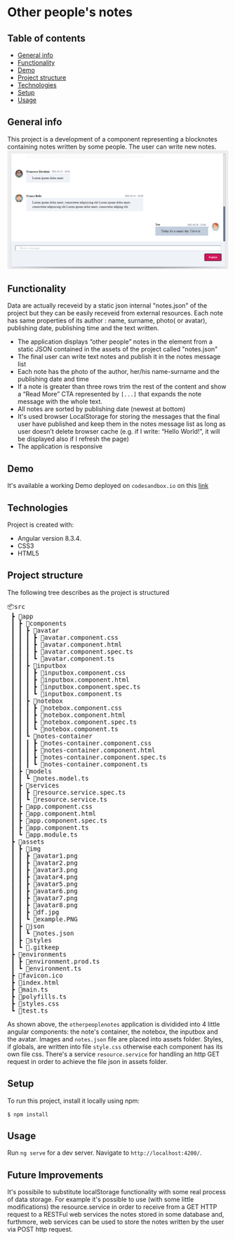 # Other people's notes

## Table of contents
* [General info](#general-info)
* [Functionality](#functionality)
* [Demo](#demo)
* [Project structure](#project-structure)
* [Technologies](#technologies)
* [Setup](#setup)
* [Usage](#usage)


## General info
This project is a development of a component representing a blocknotes containing notes written by some people. The user can write new notes.
<img src="https://github.com/franke92/otherpeoplesnotes/blob/main/src/assets/img/example.PNG" alt="example" />

## Functionality

Data are actually receveid by a static json internal "notes.json" of the project but they can be easily receveid from external resources.
Each note has same properties of its author : name, surname, photo( or avatar), publishing date, publishing time and the text written.



-  The application displays “other people” notes in the element from a static JSON contained in the assets of the project called "notes.json"
-  The final user can write text notes and publish it in the notes message list
-  Each note has the photo of the author, her/his name-surname and the publishing date and time
-  If a note is greater than three rows trim the rest of the content and show a “Read More” CTA  represented by `[...]` that expands the note message with the whole text.
-  All notes are sorted by publishing date (newest at bottom)
-  It's used browser LocalStorage for storing the messages that the final user have published  and keep them in the notes message list as long as user doesn’t delete browser cache (e.g. if I write: “Hello World!”, it will be displayed also if I refresh the page)
-  The application is responsive


## Demo
It's available a working Demo deployed on `codesandbox.io` on this <a href="https://q9nhv.csb.app/" target="_blank">link</a>



## Technologies
Project is created with:
* Angular version 8.3.4.
* CSS3   
* HTML5


## Project structure

The following tree describes as the project is structured 

<pre>
📦src
 ┣ 📂app
 ┃ ┣ 📂components
 ┃ ┃ ┣ 📂avatar
 ┃ ┃ ┃ ┣ 📜avatar.component.css
 ┃ ┃ ┃ ┣ 📜avatar.component.html
 ┃ ┃ ┃ ┣ 📜avatar.component.spec.ts
 ┃ ┃ ┃ ┗ 📜avatar.component.ts
 ┃ ┃ ┣ 📂inputbox
 ┃ ┃ ┃ ┣ 📜inputbox.component.css
 ┃ ┃ ┃ ┣ 📜inputbox.component.html
 ┃ ┃ ┃ ┣ 📜inputbox.component.spec.ts
 ┃ ┃ ┃ ┗ 📜inputbox.component.ts
 ┃ ┃ ┣ 📂notebox
 ┃ ┃ ┃ ┣ 📜notebox.component.css
 ┃ ┃ ┃ ┣ 📜notebox.component.html
 ┃ ┃ ┃ ┣ 📜notebox.component.spec.ts
 ┃ ┃ ┃ ┗ 📜notebox.component.ts
 ┃ ┃ ┗ 📂notes-container
 ┃ ┃ ┃ ┣ 📜notes-container.component.css
 ┃ ┃ ┃ ┣ 📜notes-container.component.html
 ┃ ┃ ┃ ┣ 📜notes-container.component.spec.ts
 ┃ ┃ ┃ ┗ 📜notes-container.component.ts
 ┃ ┣ 📂models
 ┃ ┃ ┗ 📜notes.model.ts
 ┃ ┣ 📂services
 ┃ ┃ ┣ 📜resource.service.spec.ts
 ┃ ┃ ┗ 📜resource.service.ts
 ┃ ┣ 📜app.component.css
 ┃ ┣ 📜app.component.html
 ┃ ┣ 📜app.component.spec.ts
 ┃ ┣ 📜app.component.ts
 ┃ ┗ 📜app.module.ts
 ┣ 📂assets
 ┃ ┣ 📂img
 ┃ ┃ ┣ 📜avatar1.png
 ┃ ┃ ┣ 📜avatar2.png
 ┃ ┃ ┣ 📜avatar3.png
 ┃ ┃ ┣ 📜avatar4.png
 ┃ ┃ ┣ 📜avatar5.png
 ┃ ┃ ┣ 📜avatar6.png
 ┃ ┃ ┣ 📜avatar7.png
 ┃ ┃ ┣ 📜avatar8.png
 ┃ ┃ ┣ 📜df.jpg
 ┃ ┃ ┗ 📜example.PNG
 ┃ ┣ 📂json
 ┃ ┃ ┗ 📜notes.json
 ┃ ┣ 📂styles
 ┃ ┗ 📜.gitkeep
 ┣ 📂environments
 ┃ ┣ 📜environment.prod.ts
 ┃ ┗ 📜environment.ts
 ┣ 📜favicon.ico
 ┣ 📜index.html
 ┣ 📜main.ts
 ┣ 📜polyfills.ts
 ┣ 📜styles.css
 ┗ 📜test.ts
</pre>


As shown above, the `otherpeoplenotes` application is dividided into 4 little angular components: the note's container, the notebox, the inputbox and the avatar.
Images and `notes.json` file are placed into assets folder. Styles, if globals, are written into file `style.css` otherwise each component has its own file css.
There's a service `resource.service` for handling an http GET request in order to achieve the file json in assets folder. 




## Setup
To run this project, install it locally using npm:

```
$ npm install
```

## Usage 

Run `ng serve` for a dev server. Navigate to `http://localhost:4200/`.


## Future Improvements
It's possibile to substitute localStorage functionality with some real process of data storage. For example it's possible to use (with some little modifications) the resource.service in order to receive from a GET HTTP request to a RESTFul web services the notes stored in some database and, furthmore, web services can be used to store the notes written by the user via POST http request.




